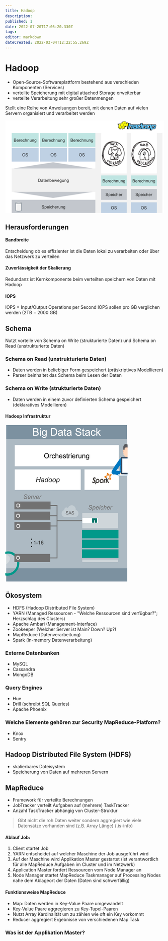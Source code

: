 ```yaml
---
title: Hadoop
description: 
published: 1
date: 2022-07-20T17:05:20.330Z
tags: 
editor: markdown
dateCreated: 2022-03-04T12:22:55.269Z
---
```


# Hadoop
- Open-Source-Softwareplattform bestehend aus verschieden Komponenten (Services)
- verteilte Speicherung mit digital attached Storage erweiterbar
- verteilte Verarbeitung sehr großer Datenmengen

Stellt eine Reihe von Anweisungen bereit, mit denen Daten auf vielen Servern organisiert und verarbeitet werden

![hadoop](hadoop.png)

## Herausforderungen

#### Bandbreite
Entscheidung ob es effizienter ist die Daten lokal zu verarbeiten oder über das Netzwerk zu verteilen

#### Zuverlässigkeit der Skalierung
Redundanz ist Kernkomponente beim verteilten speichern von Daten mit Hadoop

#### IOPS
IOPS = Input/Output Operations per Second
IOPS sollen pro GB verglichen werden (2TB = 2000 GB)

## Schema
Nutzt vorteile von Schema on Write (strukturierte Daten) und Schema on Read (unstrukturierte Daten)
### Schema on Read (unstrukturierte Daten)
- Daten werden in beliebiger Form gespeichert (präskriptives Modellieren)
- Parser beinhaltet das Schema beim Lesen der Daten

### Schema on Write (strukturierte Daten)
- Daten werden in einem zuvor definierten Schema gespeichert (deklaratives Modellieren)

#### Hadoop Infrastruktur
![big-data-stack](big-data-stack.png)

## Ökosystem
- HDFS (Hadoop Distributed File System)
- YARN (Managed Ressourcen - "Welche Ressourcen sind verfügbar?"; Herzschlag des Clusters)
- Apache Ambari (Management-Interface)
- Zookeeper (Welcher Server ist Main? Down? Up?)
- MapReduce (Datenverarbeitung)
- Spark (in-memory Datenverarbeitung)

### Externe Datenbanken
- MySQL
- Cassandra
- MongoDB

### Query Engines
- Hue 
- Drill (schreibt SQL Queries)
- Apache Phoenix

### Welche Elemente gehören zur Security MapReduce-Platform?
- Knox
- Sentry

## Hadoop Distributed File System (HDFS)
- skalierbares Dateisystem
- Speicherung von Daten auf mehreren Servern

## MapReduce
- Framework für verteilte Berechnungen
- JobTracker verteilt Aufgaben auf (mehrere) TaskTracker
- Anzahl TaskTracker abhängig von Cluster-Struktur

> Gibt nicht die roh Daten weiter sondern aggregiert wie viele Datensätze vorhanden sind (z.B. Array Länge)
{.is-info}

#### Ablauf Job:
1. Client startet Job
1. YARN entscheidet auf welcher Maschine der Job ausgeführt wird
1. Auf der Maschine wird Applikation Master gestartet (ist verantwortlich für alle MapReduce Aufgaben im Cluster und im Netzwerk)
1. Application Master fordert Ressourcen vom Node Manager an
1. Node Manager startet MapReduce Taskmanager auf Processing Nodes nahe dem Ablageort der Daten (Daten sind schwerfällig)

#### Funktionsweise MapReduce
- Map: Daten werden in Key-Value Paare umgewandelt
- Key-Value Paare aggregieren zu Key-Tupel-Paaren
- Nutzt Array Kardinalität um zu zählen wie oft ein Key vorkommt
- Reducer aggregiert Ergebnisse von verschiedenen Map Task

### Was ist der Applikation Master?